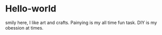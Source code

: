 # Hello-world

smily here, I like art and crafts. Painying is my all time fun task. 
DIY is my obession at times. 
